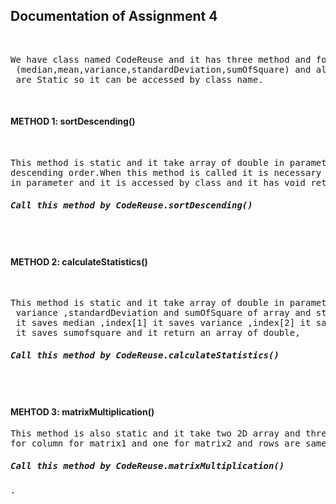 <h2>Documentation of Assignment 4</h2>
<br>
<pre>We have class named CodeReuse and it has three method and four attributes 
 (median,mean,variance,standardDeviation,sumOfSquare) and all attribute and method 
 are Static so it can be accessed by class name.</pre><br>
<h4>METHOD 1: sortDescending()</h4><br>
<pre>This method is static and it take array of double in parameter and sort array in
descending order.When this method is called it is necessary to send array of double 
in parameter and it is accessed by class and it has void return type, <h5>Call this method by CodeReuse.sortDescending()</h5></pre><br>
<h4>METHOD 2: calculateStatistics()</h4><br>
 <pre>This method is static and it take array of double in parameter and calculate median ,mean ,
 variance ,standardDeviation and sumOfSquare of array and store in double array having in index[0] 
 it saves median ,index[1] it saves variance ,index[2] it saves standardDeviation and in index[3]
 it saves sumofsquare and it return an array of double,<h5>Call this method by CodeReuse.calculateStatistics()</h5></pre><br>
<h4>MEHTOD 3: matrixMultiplication()</h4>
<pre>This method is also static and it take two 2D array and three INTEGER inputs like one for rows ,one 
for column for matrix1 and one for matrix2 and rows are same.It returns 2D array which contain the result of matrix multiplication,<h5>Call this method by CodeReuse.matrixMultiplication()</h5>.</pre>

